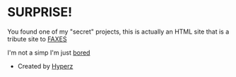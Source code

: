 # SURPRISE!
You found one of my "secret" projects, this is actually an HTML site that is a tribute site to [FAXES](https://faxes.zone)

I'm not a simp
I'm just [bored](https://cdn.discordapp.com/attachments/701258719043911700/808472628264304718/unknown.png)

- Created by [Hyperz](https://hyperz.dev)
